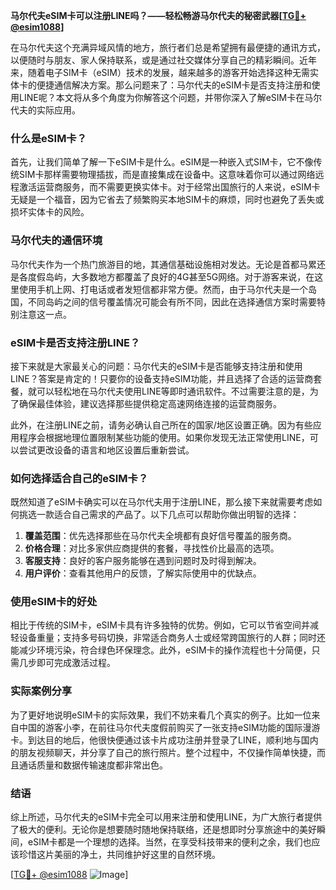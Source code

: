 **马尔代夫eSIM卡可以注册LINE吗？——轻松畅游马尔代夫的秘密武器[[TG💪+ @esim1088](https://t.me/s/esim1088)]**

在马尔代夫这个充满异域风情的地方，旅行者们总是希望拥有最便捷的通讯方式，以便随时与朋友、家人保持联系，或是通过社交媒体分享自己的精彩瞬间。近年来，随着电子SIM卡（eSIM）技术的发展，越来越多的游客开始选择这种无需实体卡的便捷通信解决方案。那么问题来了：马尔代夫的eSIM卡是否支持注册和使用LINE呢？本文将从多个角度为你解答这个问题，并带你深入了解eSIM卡在马尔代夫的实际应用。

### 什么是eSIM卡？

首先，让我们简单了解一下eSIM卡是什么。eSIM是一种嵌入式SIM卡，它不像传统SIM卡那样需要物理插拔，而是直接集成在设备中。这意味着你可以通过网络远程激活运营商服务，而不需要更换实体卡。对于经常出国旅行的人来说，eSIM卡无疑是一个福音，因为它省去了频繁购买本地SIM卡的麻烦，同时也避免了丢失或损坏实体卡的风险。

### 马尔代夫的通信环境

马尔代夫作为一个热门旅游目的地，其通信基础设施相对发达。无论是首都马累还是各度假岛屿，大多数地方都覆盖了良好的4G甚至5G网络。对于游客来说，在这里使用手机上网、打电话或者发短信都非常方便。然而，由于马尔代夫是一个岛国，不同岛屿之间的信号覆盖情况可能会有所不同，因此在选择通信方案时需要特别注意这一点。

### eSIM卡是否支持注册LINE？

接下来就是大家最关心的问题：马尔代夫的eSIM卡是否能够支持注册和使用LINE？答案是肯定的！只要你的设备支持eSIM功能，并且选择了合适的运营商套餐，就可以轻松地在马尔代夫使用LINE等即时通讯软件。不过需要注意的是，为了确保最佳体验，建议选择那些提供稳定高速网络连接的运营商服务。

此外，在注册LINE之前，请务必确认自己所在的国家/地区设置正确。因为有些应用程序会根据地理位置限制某些功能的使用。如果你发现无法正常使用LINE，可以尝试更改设备的语言和地区设置后重新尝试。

### 如何选择适合自己的eSIM卡？

既然知道了eSIM卡确实可以在马尔代夫用于注册LINE，那么接下来就需要考虑如何挑选一款适合自己需求的产品了。以下几点可以帮助你做出明智的选择：

1. **覆盖范围**：优先选择那些在马尔代夫全境都有良好信号覆盖的服务商。
2. **价格合理**：对比多家供应商提供的套餐，寻找性价比最高的选项。
3. **客服支持**：良好的客户服务能够在遇到问题时及时得到解决。
4. **用户评价**：查看其他用户的反馈，了解实际使用中的优缺点。

### 使用eSIM卡的好处

相比于传统的SIM卡，eSIM卡具有许多独特的优势。例如，它可以节省空间并减轻设备重量；支持多号码切换，非常适合商务人士或经常跨国旅行的人群；同时还能减少环境污染，符合绿色环保理念。此外，eSIM卡的操作流程也十分简便，只需几步即可完成激活过程。

### 实际案例分享

为了更好地说明eSIM卡的实际效果，我们不妨来看几个真实的例子。比如一位来自中国的游客小李，在前往马尔代夫度假前购买了一张支持eSIM功能的国际漫游卡。到达目的地后，他很快便通过该卡片成功注册并登录了LINE，顺利地与国内的朋友视频聊天，并分享了自己的旅行照片。整个过程中，不仅操作简单快捷，而且通话质量和数据传输速度都非常出色。

### 结语

综上所述，马尔代夫的eSIM卡完全可以用来注册和使用LINE，为广大旅行者提供了极大的便利。无论你是想要随时随地保持联络，还是想即时分享旅途中的美好瞬间，eSIM卡都是一个理想的选择。当然，在享受科技带来的便利之余，我们也应该珍惜这片美丽的净土，共同维护好这里的自然环境。

[[TG💪+ @esim1088](https://t.me/s/esim1088) ![Image](https://i.postimg.cc/4NQfJmqS/Snipaste-2025-05-13-00-14-12.png)]